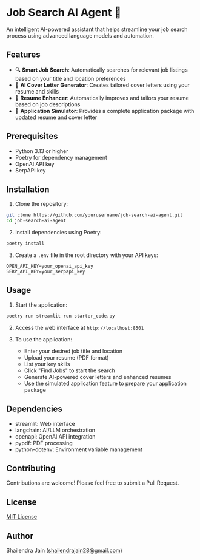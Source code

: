 # Job Search AI Agent 🤖

An intelligent AI-powered assistant that helps streamline your job search process using advanced language models and automation.

## Features

- 🔍 **Smart Job Search**: Automatically searches for relevant job listings based on your title and location preferences
- 📝 **AI Cover Letter Generator**: Creates tailored cover letters using your resume and skills
- 📄 **Resume Enhancer**: Automatically improves and tailors your resume based on job descriptions
- 🎯 **Application Simulator**: Provides a complete application package with updated resume and cover letter

## Prerequisites

- Python 3.13 or higher
- Poetry for dependency management
- OpenAI API key
- SerpAPI key

## Installation

1. Clone the repository:
```bash
git clone https://github.com/yourusername/job-search-ai-agent.git
cd job-search-ai-agent
```

2. Install dependencies using Poetry:
```bash
poetry install
```

3. Create a `.env` file in the root directory with your API keys:
```
OPEN_API_KEY=your_openai_api_key
SERP_API_KEY=your_serpapi_key
```

## Usage

1. Start the application:
```bash
poetry run streamlit run starter_code.py
```

2. Access the web interface at `http://localhost:8501`

3. To use the application:
   - Enter your desired job title and location
   - Upload your resume (PDF format)
   - List your key skills
   - Click "Find Jobs" to start the search
   - Generate AI-powered cover letters and enhanced resumes
   - Use the simulated application feature to prepare your application package

## Dependencies

- streamlit: Web interface
- langchain: AI/LLM orchestration
- openapi: OpenAI API integration
- pypdf: PDF processing
- python-dotenv: Environment variable management

## Contributing

Contributions are welcome! Please feel free to submit a Pull Request.

## License

[MIT License](LICENSE)

## Author

Shailendra Jain (shailendrajain28@gmail.com)